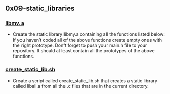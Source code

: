 ## 0x09-static_libraries

### [libmy.a](./libmy.a)
* Create the static library libmy.a containing all the functions listed below:
If you haven’t coded all of the above functions create empty ones with the right prototype.
Don’t forget to push your main.h file to your repository. It should at least contain all the prototypes of the above functions.

### [create_static_lib.sh](./create_static_lib.sh)
* Create a script called create_static_lib.sh that creates a static library called liball.a from all the .c files that are in the current directory.
